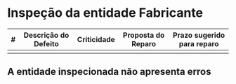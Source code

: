 # Inspeção da entidade Fabricante

| # |                                                              Descrição do Defeito                                                              | Criticidade | Proposta do Reparo                                                                                                              | Prazo sugerido para reparo |
|:-:|:----------------------------------------------------------------------------------------------------------------------------------------------:|:-----------:|---------------------------------------------------------------------------------------------------------------------------------|----------------------------|
|  |                                    |                      |


## A entidade inspecionada não apresenta erros

